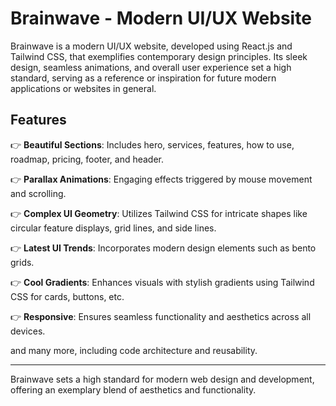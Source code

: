 # Brainwave - Modern UI/UX Website

Brainwave is a modern UI/UX website, developed using React.js and Tailwind CSS, that exemplifies contemporary design principles. Its sleek design, seamless animations, and overall user experience set a high standard, serving as a reference or inspiration for future modern applications or websites in general.

## Features

👉 **Beautiful Sections**: Includes hero, services, features, how to use, roadmap, pricing, footer, and header.

👉 **Parallax Animations**: Engaging effects triggered by mouse movement and scrolling.

👉 **Complex UI Geometry**: Utilizes Tailwind CSS for intricate shapes like circular feature displays, grid lines, and side lines.

👉 **Latest UI Trends**: Incorporates modern design elements such as bento grids.

👉 **Cool Gradients**: Enhances visuals with stylish gradients using Tailwind CSS for cards, buttons, etc.

👉 **Responsive**: Ensures seamless functionality and aesthetics across all devices.

and many more, including code architecture and reusability.

---

Brainwave sets a high standard for modern web design and development, offering an exemplary blend of aesthetics and functionality.
